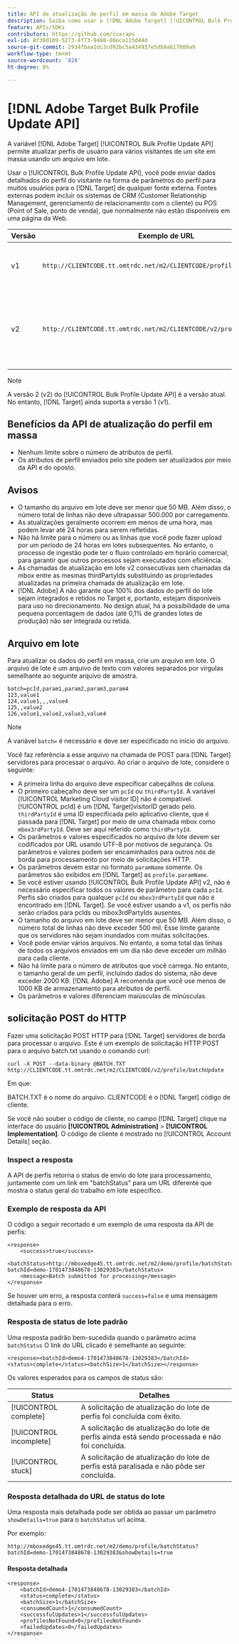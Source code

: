 ```yaml
---
title: API de atualização de perfil em massa do Adobe Target
description: Saiba como usar o [!DNL Adobe Target] [!UICONTROL Bulk Profile Update API] para enviar os dados de perfil de vários visitantes para [!DNL Target] para uso no direcionamento.
feature: APIs/SDKs
contributors: https://github.com/icaraps
exl-id: 0f38d109-5273-4f73-9488-80eca115d44d
source-git-commit: 2934fbaa1dc3cd92bc5a434937e5db9a617009a9
workflow-type: tm+mt
source-wordcount: '828'
ht-degree: 8%

---
```


# [!DNL Adobe Target Bulk Profile Update API]

A variável [!DNL Adobe Target] [!UICONTROL Bulk Profile Update API] permite atualizar perfis de usuário para vários visitantes de um site em massa usando um arquivo em lote.

Usar o [!UICONTROL Bulk Profile Update API], você pode enviar dados detalhados do perfil do visitante na forma de parâmetros do perfil para muitos usuários para o [!DNL Target] de qualquer fonte externa. Fontes externas podem incluir os sistemas de CRM (Customer Relationship Management, gerenciamento de relacionamento com o cliente) ou POS (Point of Sale, ponto de venda), que normalmente não estão disponíveis em uma página da Web.

| Versão  | Exemplo de URL | Recursos |
| --- | --- | --- |
| v1 | `http://CLIENTCODE.tt.omtrdc.net/m2/CLIENTCODE/profile/batchUpdate` | Suporte somente para atualização de perfil em massa. |
| v2 | `http://CLIENTCODE.tt.omtrdc.net/m2/CLIENTCODE/v2/profile/batchUpdate` | <ul><li>Caso não seja encontrado, criar perfil.</li><li>Atualização de status por linha.</li></ul> |

>[!NOTE]
>
>A versão 2 (v2) do [!UICONTROL Bulk Profile Update API] é a versão atual. No entanto, [!DNL Target] ainda suporta a versão 1 (v1).

## Benefícios da API de atualização do perfil em massa

* Nenhum limite sobre o número de atributos de perfil.
* Os atributos de perfil enviados pelo site podem ser atualizados por meio da API e do oposto.

## Avisos

* O tamanho do arquivo em lote deve ser menor que 50 MB. Além disso, o número total de linhas não deve ultrapassar 500.000 por carregamento.
* As atualizações geralmente ocorrem em menos de uma hora, mas podem levar até 24 horas para serem refletidas.
* Não há limite para o número ou as linhas que você pode fazer upload por um período de 24 horas em lotes subsequentes. No entanto, o processo de ingestão pode ter o fluxo controlado em horário comercial, para garantir que outros processos sejam executados com eficiência.
* As chamadas de atualização em lote v2 consecutivas sem chamadas da mbox entre as mesmas thirdPartyIds substituindo as propriedades atualizadas na primeira chamada de atualização em lote.
* [!DNL Adobe] A não garante que 100% dos dados do perfil do lote sejam integrados e retidos no Target e, portanto, estejam disponíveis para uso no direcionamento. No design atual, há a possibilidade de uma pequena porcentagem de dados (até 0,1% de grandes lotes de produção) não ser integrada ou retida.

## Arquivo em lote

Para atualizar os dados do perfil em massa, crie um arquivo em lote. O arquivo de lote é um arquivo de texto com valores separados por vírgulas semelhante ao seguinte arquivo de amostra.

``````
batch=pcId,param1,param2,param3,param4
123,value1
124,value1,,,value4
125,,value2
126,value1,value2,value3,value4
``````

>[!NOTE]
>
>A variável `batch=` é necessário e deve ser especificado no início do arquivo.

Você faz referência a esse arquivo na chamada de POST para [!DNL Target] servidores para processar o arquivo. Ao criar o arquivo de lote, considere o seguinte:

* A primeira linha do arquivo deve especificar cabeçalhos de coluna.
* O primeiro cabeçalho deve ser um `pcId` ou `thirdPartyId`. A variável [!UICONTROL Marketing Cloud visitor ID] não é compatível. [!UICONTROL pcId] é um [!DNL Target]visitorID gerado pelo. `thirdPartyId` é uma ID especificada pelo aplicativo cliente, que é passada para [!DNL Target] por meio de uma chamada mbox como `mbox3rdPartyId`. Deve ser aqui referido como `thirdPartyId`.
* Os parâmetros e valores especificados no arquivo de lote devem ser codificados por URL usando UTF-8 por motivos de segurança. Os parâmetros e valores podem ser encaminhados para outros nós de borda para processamento por meio de solicitações HTTP.
* Os parâmetros devem estar no formato `paramName` somente. Os parâmetros são exibidos em [!DNL Target] as `profile.paramName`.
* Se você estiver usando [!UICONTROL Bulk Profile Update API] v2, não é necessário especificar todos os valores de parâmetro para cada `pcId`. Perfis são criados para qualquer `pcId` ou `mbox3rdPartyId` que não é encontrado em [!DNL Target]. Se você estiver usando a v1, os perfis não serão criados para pcIds ou mbox3rdPartyIds ausentes.
* O tamanho do arquivo em lote deve ser menor que 50 MB. Além disso, o número total de linhas não deve exceder 500 mil. Esse limite garante que os servidores não sejam inundados com muitas solicitações.
* Você pode enviar vários arquivos. No entanto, a soma total das linhas de todos os arquivos enviados em um dia não deve exceder um milhão para cada cliente.
* Não há limite para o número de atributos que você carrega. No entanto, o tamanho geral de um perfil, incluindo dados do sistema, não deve exceder 2000 KB. [!DNL Adobe] A recomenda que você use menos de 1000 KB de armazenamento para atributos de perfil.
* Os parâmetros e valores diferenciam maiúsculas de minúsculas.

## solicitação POST do HTTP

Fazer uma solicitação POST HTTP para [!DNL Target] servidores de borda para processar o arquivo. Este é um exemplo de solicitação HTTP POST para o arquivo batch.txt usando o comando curl:

``````
curl -X POST --data-binary @BATCH.TXT http://CLIENTCODE.tt.omtrdc.net/m2/CLIENTCODE/v2/profile/batchUpdate
``````

Em que:

BATCH.TXT é o nome do arquivo. CLIENTCODE é o [!DNL Target] código de cliente.

Se você não souber o código de cliente, no campo [!DNL Target] clique na interface do usuário **[!UICONTROL Administration]** > **[!UICONTROL Implementation]**. O código de cliente é mostrado no [!UICONTROL Account Details] seção.

### Inspect a resposta

A API de perfis retorna o status de envio do lote para processamento, juntamente com um link em &quot;batchStatus&quot; para um URL diferente que mostra o status geral do trabalho em lote específico.

### Exemplo de resposta da API

O código a seguir recortado é um exemplo de uma resposta da API de perfis:

```
<response>
    <success>true</success>
    <batchStatus>http://mboxedge45.tt.omtrdc.net/m2/demo/profile/batchStatus?batchId=demo-1701473848678-13029383</batchStatus>
    <message>Batch submitted for processing</message>
</response>
```

Se houver um erro, a resposta conterá `success=false` e uma mensagem detalhada para o erro.

### Resposta de status de lote padrão

Uma resposta padrão bem-sucedida quando o parâmetro acima `batchStatus` O link do URL clicado é semelhante ao seguinte:

```
<response><batchId>demo4-1701473848678-13029383</batchId><status>complete</status><batchSize>1</batchSize></response>
```

Os valores esperados para os campos de status são:

| Status | Detalhes |
| --- | --- |
| [!UICONTROL complete] | A solicitação de atualização do lote de perfis foi concluída com êxito. |
| [!UICONTROL incomplete] | A solicitação de atualização do lote de perfis ainda está sendo processada e não foi concluída. |
| [!UICONTROL stuck] | A solicitação de atualização do lote de perfis está paralisada e não pôde ser concluída. |

### Resposta detalhada do URL de status do lote

Uma resposta mais detalhada pode ser obtida ao passar um parâmetro `showDetails=true` para o `batchStatus` url acima.

Por exemplo:

```
http://mboxedge45.tt.omtrdc.net/m2/demo/profile/batchStatus?batchId=demo-1701473848678-13029383&showDetails=true
```

#### Resposta detalhada

```
<response>
    <batchId>demo4-1701473848678-13029383</batchId>
    <status>complete</status>
    <batchSize>1</batchSize>
    <consumedCount>1</consumedCount>
    <successfulUpdates>1</successfulUpdates>
    <profilesNotFound>0</profilesNotFound>
    <failedUpdates>0</failedUpdates>
</response>
```
